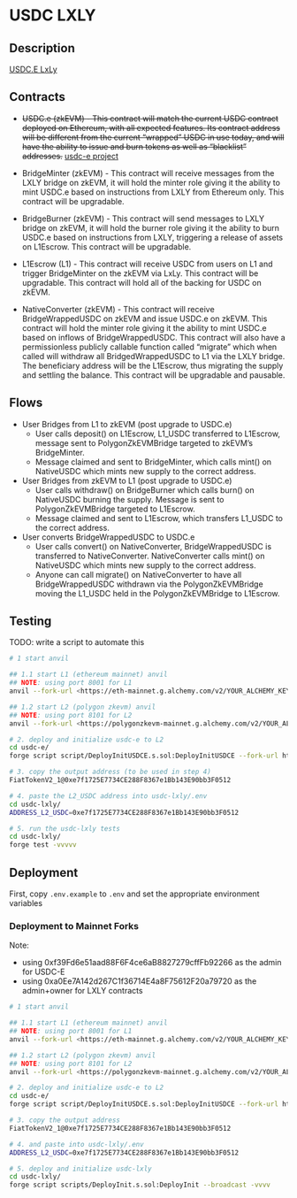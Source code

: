 # USDC LXLY

## Description

[USDC.E LxLy](https://docs.google.com/document/d/1heUd3Cbux-ngnCJITbKJ9pdsz26BmNz1hfOn9NTuDH8/edit?pli=1)

## Contracts

- ~~USDC.e (zkEVM) - This contract will match the current USDC contract deployed on Ethereum, with all expected features. Its contract address will be different from the current “wrapped” USDC in use today, and will have the ability to issue and burn tokens as well as “blacklist” addresses.~~ [usdc-e project](https://github.com/omnifient/usdc-e)

- BridgeMinter (zkEVM) - This contract will receive messages from the LXLY bridge on zkEVM, it will hold the minter role giving it the ability to mint USDC.e based on instructions from LXLY from Ethereum only. This contract will be upgradable.

- BridgeBurner (zkEVM) - This contract will send messages to LXLY bridge on zkEVM, it will hold the burner role giving it the ability to burn USDC.e based on instructions from LXLY, triggering a release of assets on L1Escrow. This contract will be upgradable.

- L1Escrow (L1) - This contract will receive USDC from users on L1 and trigger BridgeMinter on the zkEVM via LxLy. This contract will be upgradable. This contract will hold all of the backing for USDC on zkEVM.

- NativeConverter (zkEVM) - This contract will receive BridgeWrappedUSDC on zkEVM and issue USDC.e on zkEVM. This contract will hold the minter role giving it the ability to mint USDC.e based on inflows of BridgeWrappedUSDC. This contract will also have a permissionless publicly callable function called “migrate” which when called will withdraw all BridgedWrappedUSDC to L1 via the LXLY bridge. The beneficiary address will be the L1Escrow, thus migrating the supply and settling the balance. This contract will be upgradable and pausable.

## Flows

- User Bridges from L1 to zkEVM (post upgrade to USDC.e)
  - User calls deposit() on L1Escrow, L1_USDC transferred to L1Escrow, message sent to PolygonZkEVMBridge targeted to zkEVM’s BridgeMinter.
  - Message claimed and sent to BridgeMinter, which calls mint() on NativeUSDC which mints new supply to the correct address.
- User Bridges from zkEVM to L1 (post upgrade to USDC.e)
  - User calls withdraw() on BridgeBurner which calls burn() on NativeUSDC burning the supply. Message is sent to PolygonZkEVMBridge targeted to L1Escrow.
  - Message claimed and sent to L1Escrow, which transfers L1_USDC to the correct address.
- User converts BridgeWrappedUSDC to USDC.e
  - User calls convert() on NativeConverter, BridgeWrappedUSDC is transferred to NativeConverter. NativeConverter calls mint() on NativeUSDC which mints new supply to the correct address.
  - Anyone can call migrate() on NativeConverter to have all BridgeWrappedUSDC withdrawn via the PolygonZkEVMBridge moving the L1_USDC held in the PolygonZkEVMBridge to L1Escrow.

## Testing

TODO: write a script to automate this

```bash
# 1 start anvil

## 1.1 start L1 (ethereum mainnet) anvil
## NOTE: using port 8001 for L1
anvil --fork-url <https://eth-mainnet.g.alchemy.com/v2/YOUR_ALCHEMY_KEY> --chain-id 1 --port 8001 --fork-block-number 17785773

## 1.2 start L2 (polygon zkevm) anvil
## NOTE: using port 8101 for L2
anvil --fork-url <https://polygonzkevm-mainnet.g.alchemy.com/v2/YOUR_ALCHEMY_KEY> --chain-id 1101 --port 8101 --fork-block-number 3172683

# 2. deploy and initialize usdc-e to L2
cd usdc-e/
forge script script/DeployInitUSDCE.s.sol:DeployInitUSDCE --fork-url http://localhost:8101 --broadcast --verify -vvvv

# 3. copy the output address (to be used in step 4)
FiatTokenV2_1@0xe7f1725E7734CE288F8367e1Bb143E90bb3F0512

# 4. paste the L2_USDC address into usdc-lxly/.env
cd usdc-lxly/
ADDRESS_L2_USDC=0xe7f1725E7734CE288F8367e1Bb143E90bb3F0512

# 5. run the usdc-lxly tests
cd usdc-lxly/
forge test -vvvvv
```

## Deployment

First, copy `.env.example` to `.env` and set the appropriate environment variables

### Deployment to Mainnet Forks

Note:

- using 0xf39Fd6e51aad88F6F4ce6aB8827279cffFb92266 as the admin for USDC-E
- using 0xa0Ee7A142d267C1f36714E4a8F75612F20a79720 as the admin+owner for LXLY contracts

```bash
# 1 start anvil

## 1.1 start L1 (ethereum mainnet) anvil
## NOTE: using port 8001 for L1
anvil --fork-url <https://eth-mainnet.g.alchemy.com/v2/YOUR_ALCHEMY_KEY> --chain-id 1 --port 8001 --fork-block-number 17785773

## 1.2 start L2 (polygon zkevm) anvil
## NOTE: using port 8101 for L2
anvil --fork-url <https://polygonzkevm-mainnet.g.alchemy.com/v2/YOUR_ALCHEMY_KEY> --chain-id 1101 --port 8101 --fork-block-number 3172683

# 2. deploy and initialize usdc-e to L2
cd usdc-e/
forge script script/DeployInitUSDCE.s.sol:DeployInitUSDCE --fork-url http://localhost:8101 --broadcast --verify -vvvv

# 3. copy the output address
FiatTokenV2_1@0xe7f1725E7734CE288F8367e1Bb143E90bb3F0512

# 4. and paste into usdc-lxly/.env
ADDRESS_L2_USDC=0xe7f1725E7734CE288F8367e1Bb143E90bb3F0512

# 5. deploy and initialize usdc-lxly
cd usdc-lxly/
forge script scripts/DeployInit.s.sol:DeployInit --broadcast -vvvv
